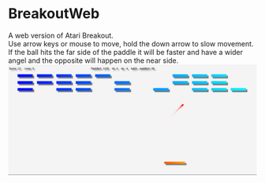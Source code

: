 # BreakoutWeb
A web version of Atari Breakout.\
Use arrow keys or mouse to move, hold the down arrow to slow movement.\
If the ball hits the far side of the paddle it will be faster and have a wider angel and the opposite will happen on the near side.\
![alt text](https://raw.githubusercontent.com/Mush524/BreakoutWeb/main/images/screenshot4.png)
